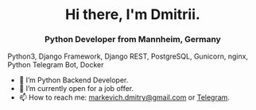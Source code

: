 <h1 align="center">Hi there, I'm Dmitrii.</h1>
<h3 align="center">Python Developer from Mannheim, Germany</h3>

Python3, Django Framework, Django REST, PostgreSQL, Gunicorn, nginx, Python Telegram Bot, Docker

- 🔭 I’m Python Backend Developer.
- 🌱 I’m currently open for a job offer.
- 📫 How to reach me: markevich.dmitry@gmail.com or <a href="http://t.me/damarkevich" target="_blank">Telegram</a>.
